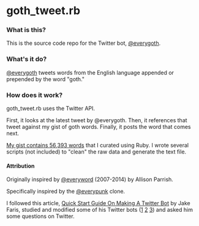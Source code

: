 # goth_tweet.rb

### What is this?

This is the source code repo for the Twitter bot, [@everygoth](twitter.com/everygoth).

### What's it do?

[@everygoth](twitter.com/everygoth) tweets words from the English language appended or prepended by the word "goth."

### How does it work?

goth_tweet.rb uses the Twitter API.

First, it looks at the latest tweet by @everygoth. Then, it references that tweet against my gist of goth words. Finally, it posts the word that comes next.

[My gist contains 56,393 words](https://gist.github.com/ajtran303/d7a6ae0c957d2dc53dc17dab688d4db3) that I curated using Ruby. I wrote several scripts (not included) to "clean" the raw data and generate the text file.

#### Attribution

Originally inspired by [@everyword](twitter.com/everyword) (2007-2014) by Allison Parrish.

Specifically inspired by the [@everypunk](twitter.com/everypunk) clone.

I followed this article, [Quick Start Guide On Making A Twitter Bot](https://farisj.github.io/quick_start_guide_on_making_a_twitter_bot/) by Jake Faris, studied and modified some of his Twitter bots
([1](https://github.com/farisj/realness_bot)
[2](https://github.com/farisj/every_orb_bot)
[3](https://github.com/farisj/bot_me_daddy))
and asked him some questions on Twitter.
